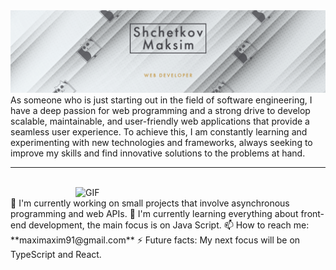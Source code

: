 <img src="./assets/cur_banner2.png">
<br>
As someone who is just starting out in the field of software engineering, I have a deep passion for web programming and a strong drive to develop scalable, maintainable, and user-friendly web applications that provide a seamless user experience. To achieve this, I am constantly learning and experimenting with new technologies and frameworks, always seeking to improve my skills and find innovative solutions to the problems at hand.
<hr height="5px">
<br>
<img align="right" alt="GIF" src=".assets/gif1.gif" width="400px"/>
<br>
🔭 I'm currently working on small projects that involve asynchronous programming and web APIs.
🌱 I'm currently learning everything about front-end development, the main focus is on Java Script.
📫 How to reach me: **maximaxim91@gmail.com**
⚡ Future facts: My next focus will be on TypeScript and React.



